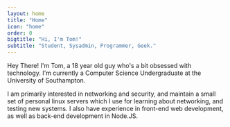 ```yaml
---
layout: home
title: "Home"
icon: "home"
order: 0
bigtitle: "Hi, I'm Tom!"
subtitle: "Student, Sysadmin, Programmer, Geek."
---
```

Hey There! I'm Tom, a 18 year old guy who's a bit obsessed with technology. I'm currently a Computer Science Undergraduate at the University of Southampton.

I am primarily interested in networking and security, and maintain a small set of personal linux servers which I use for learning about networking, and testing new systems. I also have experience in front-end web development, as well as back-end development in Node.JS.
